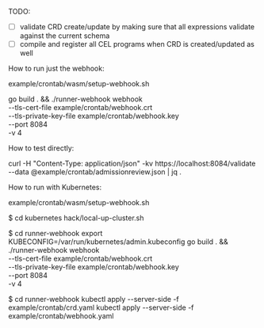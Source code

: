 TODO:

- [ ] validate CRD create/update by making sure that all expressions validate against the current schema
- [ ] compile and register all CEL programs when CRD is created/updated as well

How to run just the webhook:

example/crontab/wasm/setup-webhook.sh

go build . && ./runner-webhook webhook \
  --tls-cert-file example/crontab/webhook.crt \
  --tls-private-key-file example/crontab/webhook.key \
  --port 8084 \
  -v 4

How to test directly:

curl -H "Content-Type: application/json" -kv https://localhost:8084/validate --data @example/crontab/admissionreview.json | jq .

How to run with Kubernetes:

example/crontab/wasm/setup-webhook.sh

$ cd kubernetes
hack/local-up-cluster.sh

$ cd runner-webhook
export KUBECONFIG=/var/run/kubernetes/admin.kubeconfig
go build . && ./runner-webhook webhook \
  --tls-cert-file example/crontab/webhook.crt \
  --tls-private-key-file example/crontab/webhook.key \
  --port 8084 \
  -v 4
  
$ cd runner-webhook
kubectl apply --server-side -f example/crontab/crd.yaml
kubectl apply --server-side -f example/crontab/webhook.yaml
